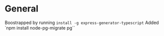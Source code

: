 # General

Boostrapped by running `install -g express-generator-typescript`
Added `npm install node-pg-migrate pg``
